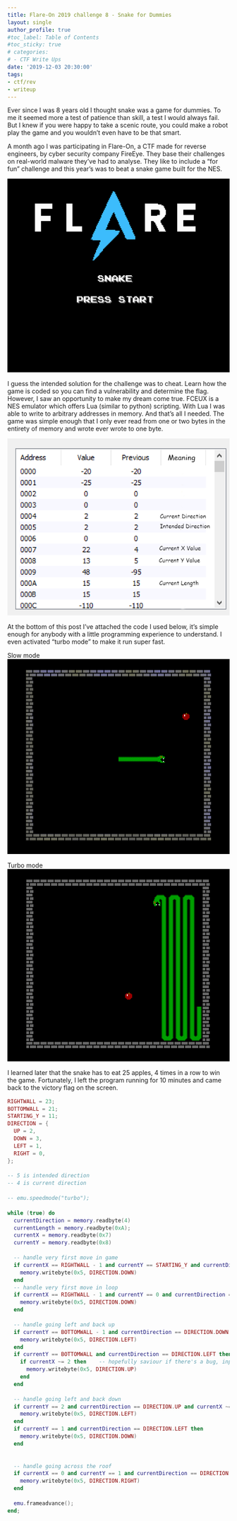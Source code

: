 ```yaml
---
title: Flare-On 2019 challenge 8 - Snake for Dummies
layout: single
author_profile: true
#toc_label: Table of Contents
#toc_sticky: true
# categories:
# - CTF Write Ups
date: '2019-12-03 20:30:00'
tags:
- ctf/rev
- writeup
---
```


Ever since I was 8 years old I thought snake was a game for dummies. To me it seemed more a test of patience than skill, a test I would always fail. But I knew if you were happy to take a scenic route, you could make a robot play the game and you wouldn’t even have to be that smart.

A month ago I was participating in Flare-On, a CTF made for reverse engineers, by cyber security company FireEye. They base their challenges on real-world malware they’ve had to analyse. They like to include a “for fun” challenge and this year’s was to beat a snake game built for the NES.

![](/assets/images/flare-on-snake/press-start.png)

I guess the intended solution for the challenge was to cheat. Learn how the game is coded so you can find a vulnerability and determine the flag. However, I saw an opportunity to make my dream come true. FCEUX is a NES emulator which offers Lua (similar to python) scripting. With Lua I was able to write to arbitrary addresses in memory. And that’s all I needed. The game was simple enough that I only ever read from one or two bytes in the entirety of memory and wrote ever wrote to one byte.

![](/assets/images/flare-on-snake/memory.png)

At the bottom of this post I’ve attached the code I used below, it’s simple enough for anybody with a little programming experience to understand. I even activated “turbo mode” to make it run super fast.

Slow mode
![](/assets/images/flare-on-snake/trimmed-slow-af.gif)

Turbo mode
![](/assets/images/flare-on-snake/fast-and-trimmed.gif)

I learned later that the snake has to eat 25 apples, 4 times in a row to win the game. Fortunately, I left the program running for 10 minutes and came back to the victory flag on the screen.

```lua
RIGHTWALL = 23;
BOTTOMWALL = 21;
STARTING_Y = 11;
DIRECTION = {
  UP = 2,
  DOWN = 3,
  LEFT = 1,
  RIGHT = 0,
};

-- 5 is intended direction
-- 4 is current direction

-- emu.speedmode("turbo");

while (true) do
  currentDirection = memory.readbyte(4)
  currentLength = memory.readbyte(0xA);
  currentX = memory.readbyte(0x7)
  currentY = memory.readbyte(0x8)
  
  -- handle very first move in game
  if currentX == RIGHTWALL - 1 and currentY == STARTING_Y and currentDirection == DIRECTION.RIGHT then
    memory.writebyte(0x5, DIRECTION.DOWN)
  end
  -- handle very first move in loop
  if currentX == RIGHTWALL - 1 and currentY == 0 and currentDirection == DIRECTION.RIGHT then
    memory.writebyte(0x5, DIRECTION.DOWN)
  end

  -- handle going left and back up
  if currentY == BOTTOMWALL - 1 and currentDirection == DIRECTION.DOWN then
    memory.writebyte(0x5, DIRECTION.LEFT)
  end
  if currentY == BOTTOMWALL and currentDirection == DIRECTION.LEFT then
    if currentX ~= 2 then    -- hopefully saviour if there's a bug, input lag
      memory.writebyte(0x5, DIRECTION.UP)
    end
  end

  -- handle going left and back down
  if currentY == 2 and currentDirection == DIRECTION.UP and currentX ~= 0 then
    memory.writebyte(0x5, DIRECTION.LEFT)
  end
  if currentY == 1 and currentDirection == DIRECTION.LEFT then
    memory.writebyte(0x5, DIRECTION.DOWN)
  end


  -- handle going across the roof
  if currentX == 0 and currentY == 1 and currentDirection == DIRECTION.UP then
    memory.writebyte(0x5, DIRECTION.RIGHT)
  end  

  emu.frameadvance();
end;
```

